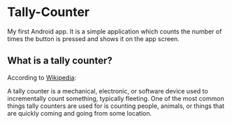 # Tally-Counter

My first Android app. It is a simple application which counts the number of times the button is pressed and shows it on the app screen. 

## What is a tally counter?
According to [Wikipedia](https://en.wikipedia.org/wiki/Tally_counter):

A tally counter is a mechanical, electronic, or software device used to incrementally count something, typically fleeting. One of the most common things tally counters are used for is counting people, animals, or things that are quickly coming and going from some location. 
